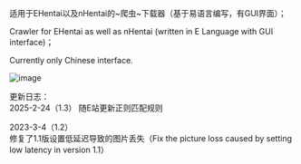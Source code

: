 适用于EHentai以及nHentai的~爬虫~下载器（基于易语言编写，有GUI界面）；

Crawler for EHentai as well as nHentai (written in E Language with GUI interface)；

Currently only Chinese interface.

![image](https://user-images.githubusercontent.com/72508351/218765218-6b4e39b8-c068-4a93-a182-51c4f4ca81e4.png)

更新日志：  
2025-2-24（1.3）
随E站更新正则匹配规则

2023-3-4（1.2）  
修复了1.1版设置低延迟导致的图片丢失（Fix the picture loss caused by setting low latency in version 1.1）
